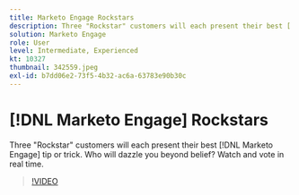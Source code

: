 ```yaml
---
title: Marketo Engage Rockstars
description: Three "Rockstar" customers will each present their best [!DNL Marketo Engage] tip or trick. Who will dazzle you beyond belief? Watch and vote in real time.
solution: Marketo Engage
role: User
level: Intermediate, Experienced
kt: 10327
thumbnail: 342559.jpeg
exl-id: b7dd06e2-73f5-4b32-ac6a-63783e90b30c
---
```

# [!DNL Marketo Engage] Rockstars

Three "Rockstar" customers will each present their best [!DNL Marketo Engage] tip or trick. Who will dazzle you beyond belief? Watch and vote in real time.

>[!VIDEO](https://video.tv.adobe.com/v/342559/?quality=12&learn=on)
